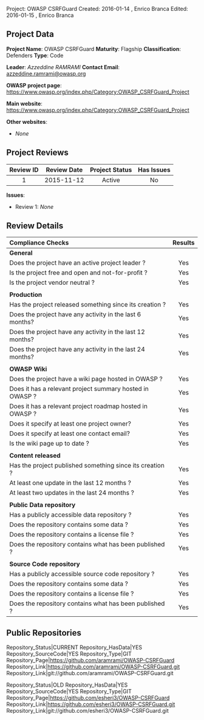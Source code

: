 Project:     OWASP CSRFGuard
Created:     2016-01-14 , Enrico Branca
Edited:      2016-01-15 , Enrico Branca


[//]: # (BE SURE THERE ARE NO EMPTY LINES BEFORE 'Project')
[//]: # (end each line of the metadata with TWO spaces before the newline)
[//]: # (insert TWO blank lines after the metadata)
[//]: # (<ADD YOUR TEXT STARTING FROM HERE>)

## Project Data

**Project Name**: OWASP CSRFGuard
**Maturity**: Flagship
**Classification**: Defenders
**Type**: Code

**Leader**: *Azzeddine RAMRAMI*
**Contact Email**: <azzeddine.ramrami@owasp.org>

**OWASP project page**:
<https://www.owasp.org/index.php/Category:OWASP_CSRFGuard_Project>

**Main website**:
<https://www.owasp.org/index.php/Category:OWASP_CSRFGuard_Project>

**Other websites**:
- *None*

## Project Reviews

| **Review ID** |   **Review Date**   |  **Project Status** |  **Has Issues**  |
|:-------------:|:-------------------:|:-------------------:|:----------------:|
| 1             | 2015-11-12          |    Active           |     No           |

**Issues**:
- Review 1:  *None*


## Review Details

|     **Compliance Checks**                                   |    **Results**     |
|:------------------------------------------------------------|:------------------:|
|     **General**                                             |                    |
| Does the project have an active project leader ?            |      Yes           |
| Is the project free and open and not-for-profit ?           |      Yes           |
| Is the project vendor neutral ?                             |      Yes           |
|                                                             |                    |
|     **Production**                                          |                    |
| Has the project released something since its creation ?     |      Yes           |
| Does the project have any activity in the last 6 months?    |      Yes           |
| Does the project have any activity in the last 12 months?   |      Yes           |
| Does the project have any activity in the last 24 months?   |      Yes           |
|                                                             |                    |
|     **OWASP Wiki**                                          |                    |
| Does the project have a wiki page hosted in OWASP ?         |      Yes           |
| Does it has a relevant project summary hosted in OWASP ?    |      Yes           |
| Does it has a relevant project roadmap hosted in OWASP ?    |      Yes           |
| Does it specify at least one project owner?                 |      Yes           |
| Does it specify at least one contact email?                 |      Yes           |
| Is the wiki page up to date ?                               |      Yes           |
|                                                             |                    |
|     **Content released**                                    |                    |
| Has the project published something since its creation ?    |      Yes           |
| At least one update in the last 12 months ?                 |      Yes           |
| At least two updates in the last 24 months ?                |      Yes           |
|                                                             |                    |
|     **Public Data repository**                              |                    |
| Has a publicly accessible data repository ?                 |      Yes           |
| Does the repository contains some data ?                    |      Yes           |
| Does the repository contains a license file ?               |      Yes           |
| Does the repository contains what has been published ?      |      Yes           |
|                                                             |                    |
|     **Source Code repository**                              |                    |
| Has a publicly accessible source code repository ?          |      Yes           |
| Does the repository contains some data ?                    |      Yes           |
| Does the repository contains a license file ?               |      Yes           |
| Does the repository contains what has been published ?      |      Yes           |



## Public Repositories

Repository_Status|CURRENT
Repository_HasData|YES
Repository_SourceCode|YES
Repository_Type|GIT
Repository_Page|<https://github.com/aramrami/OWASP-CSRFGuard>
Repository_Link|<https://github.com/aramrami/OWASP-CSRFGuard.git>
Repository_Link|git://github.com/aramrami/OWASP-CSRFGuard.git

Repository_Status|OLD
Repository_HasData|YES
Repository_SourceCode|YES
Repository_Type|GIT
Repository_Page|<https://github.com/esheri3/OWASP-CSRFGuard>
Repository_Link|<https://github.com/esheri3/OWASP-CSRFGuard.git>
Repository_Link|git://github.com/esheri3/OWASP-CSRFGuard.git


[//]: # (<STOP HERE - do not write anything after this point !!! >)
